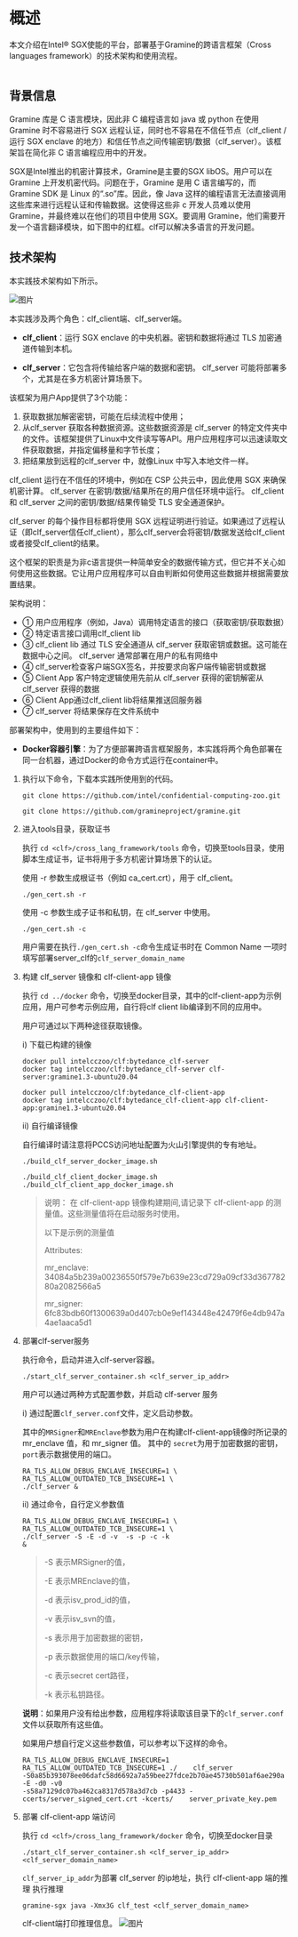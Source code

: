 # **概述**
本文介绍在Intel® SGX使能的平台，部署基于Gramine的跨语言框架（Cross languages framework）的技术架构和使用流程。<br><br>

## 背景信息
Gramine 库是 C 语言模块，因此非 C 编程语言如 java 或 python 在使用 Gramine 时不容易进行 SGX 远程认证，同时也不容易在不信任节点（clf_client / 运行 SGX enclave 的地方）和信任节点之间传输密钥/数据（clf_server）。该框架旨在简化非 C 语言编程应用中的开发。

SGX是Intel推出的机密计算技术，Gramine是主要的SGX libOS。用户可以在 Gramine 上开发机密代码。问题在于，Gramine 是用 C 语言编写的，而 Gramine SDK 是 Linux 的“.so”库。因此，像 Java 这样的编程语言无法直接调用这些库来进行远程认证和传输数据。这使得这些非 c 开发人员难以使用 Gramine，并最终难以在他们的项目中使用 SGX。要调用 Gramine，他们需要开发一个语言翻译模块，如下图中的红框。clf可以解决多语言的开发问题。

## 技术架构
本实践技术架构如下所示。

![图片](clf_opportunity.svg "技术架构")

本实践涉及两个角色：clf_client端、clf_server端。

- **clf_client**：运行 SGX enclave 的中央机器。密钥和数据将通过 TLS 加密通道传输到本机。

- **clf_server**：它包含将传输给客户端的数据和密钥。 clf_server 可能将部署多个，尤其是在多方机密计算场景下。

该框架为用户App提供了3个功能：
1. 获取数据加解密密钥，可能在后续流程中使用；
2. 从clf_server 获取各种数据资源。这些数据资源是 clf_server 的特定文件夹中的文件。该框架提供了Linux中文件读写等API。用户应用程序可以迅速读取文件获取数据，并指定偏移量和字节长度；
3. 把结果放到远程的clf_server 中，就像Linux 中写入本地文件一样。

clf_client 运行在不信任的环境中，例如在 CSP 公共云中，因此使用 SGX 来确保机密计算。 clf_server 在密钥/数据/结果所在的用户信任环境中运行。 clf_client 和 clf_server 之间的密钥/数据/结果传输受 TLS 安全通道保护。

 clf_server 的每个操作目标都将使用 SGX 远程证明进行验证。如果通过了远程认证（即clf_server信任clf_client），那么clf_server会将密钥/数据发送给clf_client或者接受clf_client的结果。

这个框架的职责是为非c语言提供一种简单安全的数据传输方式，但它并不关心如何使用这些数据。它让用户应用程序可以自由判断如何使用这些数据并根据需要放置结果。

架构说明：

* ① 用户应用程序（例如，Java）调用特定语言的接口（获取密钥/获取数据）
* ② 特定语言接口调用clf_client lib
* ③ clf_client lib 通过 TLS 安全通道从 clf_server 获取密钥或数据。这可能在数据中心之间。 clf_server 通常部署在用户的私有网络中
* ④ clf_server检查客户端SGX签名，并按要求向客户端传输密钥或数据
* ⑤ Client App 客户特定逻辑使用先前从 clf_server 获得的密钥解密从 clf_server 获得的数据
* ⑥ Client App通过clf_client lib将结果推送回服务器
* ⑦ clf_server 将结果保存在文件系统中

部署架构中，使用到的主要组件如下：
* **Docker容器引擎**：为了方便部署跨语言框架服务，本实践将两个角色部署在同一台机器，通过Docker的命令方式运行在container中。



1. 执⾏以下命令，下载本实践所使⽤到的代码。
    ```shell
    git clone https://github.com/intel/confidential-computing-zoo.git

    git clone https://github.com/gramineproject/gramine.git
    ```
2. 进⼊tools⽬录，获取证书<p></p>
    执⾏ `cd <clf>/cross_lang_framework/tools` 命令，切换⾄tools⽬录，使用脚本生成证书，证书将用于多方机密计算场景下的认证。<p></p>
    使用 -r 参数生成根证书（例如 ca_cert.crt），用于 clf_client。
    ```shell
    ./gen_cert.sh -r
    ```
    使用 -c 参数生成子证书和私钥，在 clf_server 中使用。
    ```shell
    ./gen_cert.sh -c
    ```
    用户需要在执行`./gen_cert.sh -c`命令生成证书时在 Common Name 一项时填写部署server_clf的`clf_server_domain_name`


3. 构建 clf_server 镜像和 clf-client-app 镜像<p></p>
   执⾏ `cd ../docker` 命令，切换⾄docker⽬录，其中的clf-client-app为示例应用，用户可参考示例应用，自行将clf client lib编译到不同的应用中。<p></p>
   用户可通过以下两种途径获取镜像。<p></p>
    i) 下载已构建的镜像

    ```shell
    docker pull intelcczoo/clf:bytedance_clf-server
    docker tag intelcczoo/clf:bytedance_clf-server clf-server:gramine1.3-ubuntu20.04

    docker pull intelcczoo/clf:bytedance_clf-client-app
    docker tag intelcczoo/clf:bytedance_clf-client-app clf-client-app:gramine1.3-ubuntu20.04
    ```

    ii) 自行编译镜像<p></p>
    自行编译时请注意将PCCS访问地址配置为火山引擎提供的专有地址。
    ```shell
    ./build_clf_server_docker_image.sh

    ./build_clf_client_docker_image.sh
    ./build_clf_client_app_docker_image.sh
    ```
    > 说明： 在 clf-client-app 镜像构建期间,请记录下 clf-client-app 的测量值。这些测量值将在启动服务时使用。<p></p>
    > 以下是示例的测量值<p></p>
    > Attributes:<p></p>
    > mr_enclave:  34084a5b239a00236550f579e7b639e23cd729a09cf33d36778280a2082566a5<p></p>
    > mr_signer:   6fc83bdb60f1300639a0d407cb0e9ef143448e42479f6e4db947a4ae1aaca5d1<p></p>

4. 部署clf-server服务<p></p>
    执⾏命令，启动并进入clf-server容器。
    ```shell
    ./start_clf_server_container.sh <clf_server_ip_addr>
    ```
    用户可以通过两种方式配置参数，并启动 clf-server 服务

    i) 通过配置``clf_server.conf``文件，定义启动参数。

    其中的`MRSigner`和`MREnclave`参数为用户在构建clf-client-app镜像时所记录的 mr_enclave 值，和 mr_signer 值。
    其中的 `secret`为用于加密数据的密钥，`port`表示数据使用的端口。
    ```shell
    RA_TLS_ALLOW_DEBUG_ENCLAVE_INSECURE=1 \
    RA_TLS_ALLOW_OUTDATED_TCB_INSECURE=1 \
    ./clf_server &
    ```
    ii) 通过命令，自行定义参数值
    ```shell
    RA_TLS_ALLOW_DEBUG_ENCLAVE_INSECURE=1 \
    RA_TLS_ALLOW_OUTDATED_TCB_INSECURE=1 \
    ./clf_server -S -E -d -v  -s -p -c -k
    &
    ```
    > -S 表示MRSigner的值，<p></p>
    > -E 表示MREnclave的值，<p></p>
    > -d 表示isv_prod_id的值，<p></p>
    > -v 表示isv_svn的值，<p></p>
    > -s 表示用于加密数据的密钥，<p></p>
    > -p 表示数据使用的端口/key传输，<p></p>
    > -c 表示secret cert路径，<p></p>
    > -k 表示私钥路径。

    **说明**：如果用户没有给出参数，应用程序将读取该目录下的``clf_server.conf``文件以获取所有这些值。<p></p>
    如果用户想自行定义这些参数值，可以参考以下这样的命令。
    ```shell
    RA_TLS_ALLOW_DEBUG_ENCLAVE_INSECURE=1 RA_TLS_ALLOW_OUTDATED_TCB_INSECURE=1 ./    clf_server 
    -S0a85b393078ee06dafc58d6692a7a59bee27fdce2b70ae45730b501af6ae290a -E -d0 -v0 
    -s58a7129dc07ba462ca8317d578a3d7cb -p4433 -ccerts/server_signed_cert.crt -kcerts/    server_private_key.pem
    ```

5. 部署 clf-client-app 端访问<p></p>
    执⾏ `cd <clf>/cross_lang_framework/docker` 命令，切换⾄docker⽬录
    ```shell
    ./start_clf_server_container.sh <clf_server_ip_addr> <clf_server_domain_name>
    ```
    `clf_server_ip_addr`为部署 clf_server 的ip地址，执行 clf-client-app 端的推理
    执行推理
    ```shell
    gramine-sgx java -Xmx3G clf_test <clf_server_domain_name>
    ```
    clf-client端打印推理信息。
    ![图片](ps2.png "执行推理")
